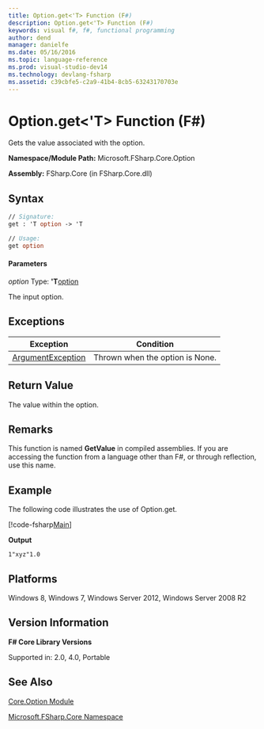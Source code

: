 ```yaml
---
title: Option.get<'T> Function (F#)
description: Option.get<'T> Function (F#)
keywords: visual f#, f#, functional programming
author: dend
manager: danielfe
ms.date: 05/16/2016
ms.topic: language-reference
ms.prod: visual-studio-dev14
ms.technology: devlang-fsharp
ms.assetid: c39cbfe5-c2a9-41b4-8cb5-63243170703e 
---
```


# Option.get<'T> Function (F#)

Gets the value associated with the option.

**Namespace/Module Path:** Microsoft.FSharp.Core.Option

**Assembly:** FSharp.Core (in FSharp.Core.dll)


## Syntax

```fsharp
// Signature:
get : 'T option -> 'T

// Usage:
get option
```

#### Parameters
*option*
Type: **'T**[option](https://msdn.microsoft.com/library/b08add48-34bf-4410-80a1-ef6a8daddc58)


The input option.

## Exceptions
|Exception|Condition|
|----|----|
|[ArgumentException](https://msdn.microsoft.com/library/system.argumentexception.aspx)|Thrown when the option is None.|

## Return Value

The value within the option.

## Remarks
This function is named **GetValue** in compiled assemblies. If you are accessing the function from a language other than F#, or through reflection, use this name.

## Example

The following code illustrates the use of Option.get.

[!code-fsharp[Main](~/samples/snippets/fsharp/options/snippet7.fs)]

**Output**

```
1"xyz"1.0
```

## Platforms
Windows 8, Windows 7, Windows Server 2012, Windows Server 2008 R2


## Version Information
**F# Core Library Versions**

Supported in: 2.0, 4.0, Portable




## See Also
[Core.Option Module](Core.Option-Module-%5BFSharp%5D.md)

[Microsoft.FSharp.Core Namespace](Microsoft.FSharp.Core-Namespace-%5BFSharp%5D.md)

